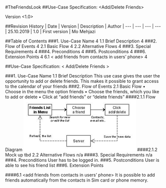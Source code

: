 #TheFriendsLook
##Use-Case Specification: <Add/Delete Friends>

Version <1.0>



 
##Revision History
| Date | Version | Description | Author 
| --- | --- | --- | ---
| 25.10.2019 | 1.0 | First version | Mo Mehjazi 

##Table of Contents
###1.	Use-Case Name	4
1.1	Brief Description	4
###2.	Flow of Events	4
2.1	Basic Flow	4
2.2	Alternative Flows	4
###3.	Special Requirements	4
###4.	Preconditions	4
###5.	Postconditions	4
###6.	Extension Points	4
6.1	< add friends from contacts in users’ phone>	4
 
##Use-Case Specification: < Add/Delete Friends >

###1.	Use-Case Name 
1.1	Brief Description
This use case gives the user the opportunity to add or delete friends. This makes it possible to grant access to the calendar of your friends
###2.	Flow of Events
2.1	Basic Flow 
•	Choose in the menu the option friends
•	Choose the friends, which you like to add or delete
•	Click at “add friends” or “delete friends”
####2.1.1	Flow Diagram
![Alt-Text](./images/UCadd.jpg)
####2.1.2	Mock up
tbd
2.2	Alternative Flows
n/a
####3.	Special Requirements
n/a
###4.	Preconditions
User has to be logged in.
###5.	Postconditions
User is able to see his friend list
###6.	Extension Points

####6.1	<add friends from contacts in users’ phone>
It is possible to add friends automatically from the contacts in Sim card or phone memory.
